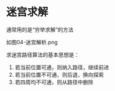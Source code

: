 # 迷宫求解

通常用的是“穷举求解”的方法

如图04-迷宫解析.png

求迷宫路径算法的基本思想是：
1. 若当前位置可通，则纳入路径，继续前进
2. 若当前位置不可通，则后退，换向探索
3. 若四周均不可通，则从路径中删除